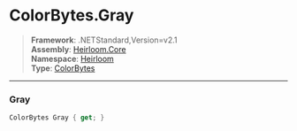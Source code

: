 # ColorBytes.Gray

> **Framework**: .NETStandard,Version=v2.1  
> **Assembly**: [Heirloom.Core][0]  
> **Namespace**: [Heirloom][0]  
> **Type**: [ColorBytes][1]  

--------------------------------------------------------------------------------

### Gray

```cs
ColorBytes Gray { get; }
```

[0]: ..\Heirloom.Core.md
[1]: Heirloom.ColorBytes.md
